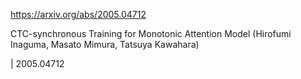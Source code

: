 https://arxiv.org/abs/2005.04712

CTC-synchronous Training for Monotonic Attention Model (Hirofumi Inaguma, Masato Mimura, Tatsuya Kawahara)

| 2005.04712